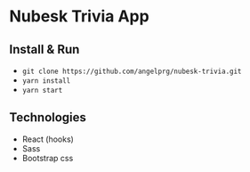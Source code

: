 # Nubesk Trivia App

## Install & Run
* `git clone https://github.com/angelprg/nubesk-trivia.git`
* `yarn install`
* `yarn start`

## Technologies
- React (hooks)
- Sass
- Bootstrap css
